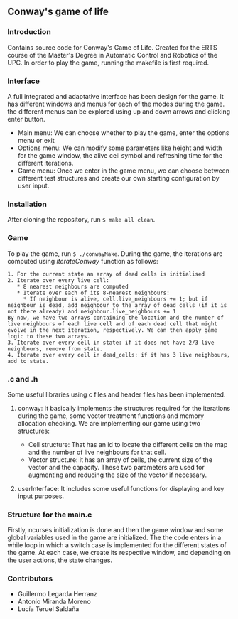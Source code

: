 ## Conway's game of life

### **Introduction**
Contains source code for Conway's Game of Life.
Created for the ERTS course of the Master's Degree in Automatic Control and Robotics
of the UPC. In order to play the game, running the makefile is first required.

### **Interface**
A full integrated and adaptative interface has been design for the game. It has
different windows and menus for each of the modes during the game. the different
menus can be explored using up and down arrows and clicking enter button.
- Main menu: We can choose  whether to play the game, enter the options menu or exit
- Options menu: We can modify some parameters like height and width for the game
window, the alive cell symbol and refreshing time for the different iterations.
- Game menu: Once we enter in the game menu, we can choose between different test
structures and create our own starting configuration by user input.

### **Installation**
After cloning the repository, run `$ make all clean`.

### **Game**
To play the game, run `$ ./conwayMake`. During the game, the iterations are computed using _iterateConway_ function as follows:

    1. For the current state an array of dead cells is initialised
    2. Iterate over every live cell:
	   * 8 nearest neighbours are computed
       * Iterate over each of its 8-nearest neighbours:
         * If neighbour is alive, cell.live_neighbours += 1; but if neighbour is dead, add neighbour to the array of dead cells (if it is not there already) and neighbour.live_neighbours += 1
    By now, we have two arrays containing the location and the number of live neighbours of each live cell and of each dead cell that might evolve in the next iteration, respectively. We can then apply game logic to these two arrays.
    3. Iterate over every cell in state: if it does not have 2/3 live neighbours, remove from state.
    4. Iterate over every cell in dead_cells: if it has 3 live neighbours, add to state.

### **.c and .h**
Some useful libraries using c files and header files has been implemented.
1. conway: It basically implements the structures required for the iterations during the game,
some vector treatment functions and memory allocation checking. We are implementing our game using two structures:
   - Cell structure: That has an id to locate the different cells on the map and the number of live neighbours for that cell.
   - Vector structure: it has an array of cells, the current size of the vector and the capacity.
   These two parameters are used for augmenting and reducing the size of the vector if necessary.

2. userInterface: It includes some useful functions for displaying and key input purposes.


### **Structure for the main.c**
Firstly, ncurses initialization is done and then the game window and some global variables used in the game are initialized. The the code enters in a while loop in which a switch case is implemented for the different states of the game.
At each case, we create its respective window, and depending on the user actions, the state changes.


### **Contributors**
- Guillermo Legarda Herranz
- Antonio Miranda Moreno
- Lucía Teruel Saldaña

